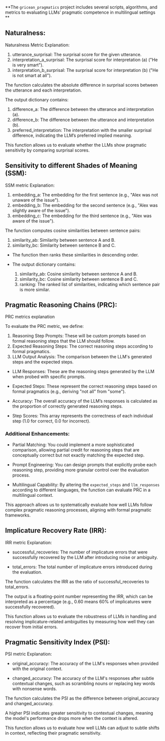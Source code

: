 **The `gricean_pragmatics` project includes several scripts, algorithms, and metrics to evaluating LLMs’ pragmatic competence in multilingual settings **

## Naturalness:

Naturalness Metric Explanation:
1. utterance_surprisal: The surprisal score for the given utterance.
2. interpretation_a_surprisal: The surprisal score for interpretation (a) ("He is very smart").
3. interpretation_b_surprisal: The surprisal score for interpretation (b) ("He is not smart at all").

The function calculates the absolute difference in surprisal scores between the utterance and each interpretation.

The output dictionary contains:
1. difference_a: The difference between the utterance and interpretation (a).
2. difference_b: The difference between the utterance and interpretation (b).
3. preferred_interpretation: The interpretation with the smaller surprisal difference, indicating the LLM’s preferred implied meaning.

This function allows us to evaluate whether the LLMs show pragmatic sensitivity by comparing surprisal scores.


## Sensitivity to different Shades of Meaning (SSM):

SSM metric Explanation:
1. embedding_a: The embedding for the first sentence (e.g., "Alex was not unaware of the issue").
2. embedding_b: The embedding for the second sentence (e.g., "Alex was slightly aware of the issue").
3. embedding_c: The embedding for the third sentence (e.g., "Alex was aware of the issue").

The function computes cosine similarities between sentence pairs:
1. similarity_ab: Similarity between sentence A and B.
2. similarity_bc: Similarity between sentence B and C.
   
- The function then ranks these similarities in descending order.
  
- The output dictionary contains:
  1. similarity_ab: Cosine similarity between sentence A and B.
  2. similarity_bc: Cosine similarity between sentence B and C.
  3. ranking: The ranked list of similarities, indicating which sentence pair is more similar.


## Pragmatic Reasoning Chains (PRC):

PRC metrics explanation

To evaluate the PRC metric, we define:

1. Reasoning Step Prompts: These will be custom prompts based on formal reasoning steps that the LLM should follow.
2. Expected Reasoning Steps: The correct reasoning steps according to formal pragmatics.
3. LLM Output Analysis: The comparison between the LLM's generated steps and the expected steps.

- LLM Responses: These are the reasoning steps generated by the LLM when probed with specific prompts.
  
- Expected Steps: These represent the correct reasoning steps based on formal pragmatics (e.g., deriving "not all" from "some").
  
- Accuracy: The overall accuracy of the LLM’s responses is calculated as the proportion of correctly generated reasoning steps.
  
- Step Scores: This array represents the correctness of each individual step (1.0 for correct, 0.0 for incorrect).

### Additional Enhancements:

- Partial Matching: You could implement a more sophisticated comparison, allowing partial credit for reasoning steps that are conceptually correct but not exactly matching the expected step.
  
- Prompt Engineering: You can design prompts that explicitly probe each reasoning step, providing more granular control over the evaluation process.
  
- Multilingual Capability: By altering the `expected_steps` and `llm_responses` according to different languages, the function can evaluate PRC in a multilingual context.

This approach allows us to systematically evaluate how well LLMs follow complex pragmatic reasoning processes, aligning with formal pragmatic frameworks.

## Implicature Recovery Rate (IRR):

IRR metric Explanation:
- successful_recoveries: The number of implicature errors that were successfully recovered by the LLM after introducing noise or ambiguity.
  
- total_errors: The total number of implicature errors introduced during the evaluation.

The function calculates the IRR as the ratio of successful_recoveries to total_errors.

The output is a floating-point number representing the IRR, which can be interpreted as a percentage (e.g., 0.60 means 60% of implicatures were successfully recovered).

This function allows us to 
evaluate the robustness of LLMs in handling and resolving implicature-related ambiguities 
by measuring how well they can recover from initial errors.


## Pragmatic Sensitivity Index (PSI):

PSI metric Explanation:
- original_accuracy: The accuracy of the LLM's responses when provided with the original context.
  
- changed_accuracy: The accuracy of the LLM's responses after subtle contextual changes, such as scrambling nouns or replacing key words with nonsense words.

The function calculates the PSI as the difference between original_accuracy and changed_accuracy.

A higher PSI indicates greater sensitivity to contextual changes, 
meaning the model's performance drops more when the context is altered.

This function allows us to evaluate how well LLMs can adjust to subtle shifts in context, 
reflecting their pragmatic sensitivity.
